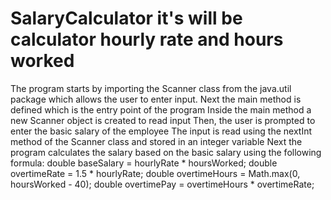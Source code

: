 # SalaryCalculator it's will be calculator hourly rate and hours worked
 The program starts by importing the Scanner class from the java.util package
 which allows the user to enter input.
Next the main method is defined which is the entry point of the program
Inside the main method a new Scanner object is created to read input 
 Then, the user is prompted to enter the basic salary of the employee 
The input is read using the nextInt method of the Scanner class and stored in an integer variable 
Next the program calculates the  salary based on the basic salary using the following formula:
 double baseSalary = hourlyRate * hoursWorked;
 double overtimeRate = 1.5 * hourlyRate;
 double overtimeHours = Math.max(0, hoursWorked - 40);
 double overtimePay = overtimeHours * overtimeRate;
